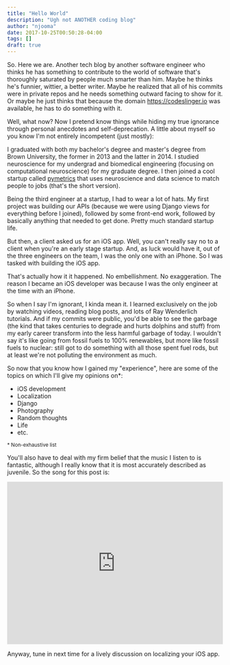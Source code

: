 ```yaml
---
title: "Hello World"
description: "Ugh not ANOTHER coding blog"
author: "njooma"
date: 2017-10-25T00:50:28-04:00
tags: []
draft: true
---
```


So. Here we are. Another tech blog by another software engineer who thinks he has something to contribute to the world of software that's thoroughly saturated by people much smarter than him. Maybe he thinks he's funnier, wittier, a better writer. Maybe he realized that all of his commits were in private repos and he needs something outward facing to show for it. Or maybe he just thinks that because the domain https://codeslinger.io was available, he has to do something with it.
<!--more-->

Well, what now? Now I pretend know things while hiding my true ignorance through personal anecdotes and self-deprecation. A little about myself so you know I'm not entirely incompetent (just mostly):

I graduated with both my bachelor's degree and master's degree from Brown University, the former in 2013 and the latter in 2014. I studied neuroscience for my undergrad and biomedical engineering (focusing on computational neuroscience) for my graduate degree. I then joined a cool startup called [pymetrics](https://www.pymetrics.com) that uses neuroscience and data science to match people to jobs (that's the short version). 

Being the third engineer at a startup, I had to wear a lot of hats. My first project was building our APIs (because we were using Django views for everything before I joined), followed by some front-end work, followed by basically anything that needed to get done. Pretty much standard startup life. 

But then, a client asked us for an iOS app. Well, you can't really say no to a client when you're an early stage startup. And, as luck would have it, out of the three engineers on the team, I was the only one with an iPhone. So I was tasked with building the iOS app.

That's actually how it it happened. No embellishment. No exaggeration. The reason I became an iOS developer was because I was the only engineer at the time with an iPhone. 

So when I say I'm ignorant, I kinda mean it. I learned exclusively on the job by watching videos, reading blog posts, and lots of Ray Wenderlich tutorials. And if my commits were public, you'd be able to see the garbage (the kind that takes centuries to degrade and hurts dolphins and stuff) from my early career transform into the less harmful garbage of today. I wouldn't say it's like going from fossil fuels to 100% renewables, but more like fossil fuels to nuclear: still got to do something with all those spent fuel rods, but at least we're not polluting the environment as much.

So now that you know how I gained my "experience", here are some of the topics on which I'll give my opinions on\*:

- iOS development
- Localization
- Django
- Photography
- Random thoughts
- Life
- etc.

<sup>\* Non-exhaustive list</sup>

You'll also have to deal with my firm belief that the music I listen to is fantastic, although I really know that it is most accurately described as juvenile. So the song for this post is:

<iframe src="https://open.spotify.com/embed/track/1nxufatvWIGPPBtPACXzu8?theme=white&view=list" width="100%" height="380" frameborder="0" allowtransparency="true"></iframe>

Anyway, tune in next time for a lively discussion on localizing your iOS app.